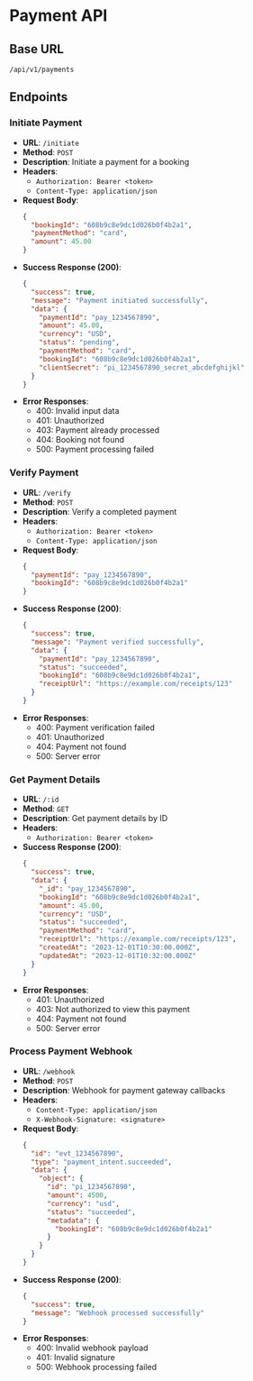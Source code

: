 # Payment API

## Base URL
```
/api/v1/payments
```

## Endpoints

### Initiate Payment
- **URL**: `/initiate`
- **Method**: `POST`
- **Description**: Initiate a payment for a booking
- **Headers**:
  - `Authorization: Bearer <token>`
  - `Content-Type: application/json`
- **Request Body**:
  ```json
  {
    "bookingId": "608b9c8e9dc1d026b0f4b2a1",
    "paymentMethod": "card",
    "amount": 45.00
  }
  ```
- **Success Response (200)**:
  ```json
  {
    "success": true,
    "message": "Payment initiated successfully",
    "data": {
      "paymentId": "pay_1234567890",
      "amount": 45.00,
      "currency": "USD",
      "status": "pending",
      "paymentMethod": "card",
      "bookingId": "608b9c8e9dc1d026b0f4b2a1",
      "clientSecret": "pi_1234567890_secret_abcdefghijkl"
    }
  }
  ```
- **Error Responses**:
  - 400: Invalid input data
  - 401: Unauthorized
  - 403: Payment already processed
  - 404: Booking not found
  - 500: Payment processing failed

### Verify Payment
- **URL**: `/verify`
- **Method**: `POST`
- **Description**: Verify a completed payment
- **Headers**:
  - `Authorization: Bearer <token>`
  - `Content-Type: application/json`
- **Request Body**:
  ```json
  {
    "paymentId": "pay_1234567890",
    "bookingId": "608b9c8e9dc1d026b0f4b2a1"
  }
  ```
- **Success Response (200)**:
  ```json
  {
    "success": true,
    "message": "Payment verified successfully",
    "data": {
      "paymentId": "pay_1234567890",
      "status": "succeeded",
      "bookingId": "608b9c8e9dc1d026b0f4b2a1",
      "receiptUrl": "https://example.com/receipts/123"
    }
  }
  ```
- **Error Responses**:
  - 400: Payment verification failed
  - 401: Unauthorized
  - 404: Payment not found
  - 500: Server error

### Get Payment Details
- **URL**: `/:id`
- **Method**: `GET`
- **Description**: Get payment details by ID
- **Headers**:
  - `Authorization: Bearer <token>`
- **Success Response (200)**:
  ```json
  {
    "success": true,
    "data": {
      "_id": "pay_1234567890",
      "bookingId": "608b9c8e9dc1d026b0f4b2a1",
      "amount": 45.00,
      "currency": "USD",
      "status": "succeeded",
      "paymentMethod": "card",
      "receiptUrl": "https://example.com/receipts/123",
      "createdAt": "2023-12-01T10:30:00.000Z",
      "updatedAt": "2023-12-01T10:32:00.000Z"
    }
  }
  ```
- **Error Responses**:
  - 401: Unauthorized
  - 403: Not authorized to view this payment
  - 404: Payment not found
  - 500: Server error

### Process Payment Webhook
- **URL**: `/webhook`
- **Method**: `POST`
- **Description**: Webhook for payment gateway callbacks
- **Headers**:
  - `Content-Type: application/json`
  - `X-Webhook-Signature: <signature>`
- **Request Body**:
  ```json
  {
    "id": "evt_1234567890",
    "type": "payment_intent.succeeded",
    "data": {
      "object": {
        "id": "pi_1234567890",
        "amount": 4500,
        "currency": "usd",
        "status": "succeeded",
        "metadata": {
          "bookingId": "608b9c8e9dc1d026b0f4b2a1"
        }
      }
    }
  }
  ```
- **Success Response (200)**:
  ```json
  {
    "success": true,
    "message": "Webhook processed successfully"
  }
  ```
- **Error Responses**:
  - 400: Invalid webhook payload
  - 401: Invalid signature
  - 500: Webhook processing failed

